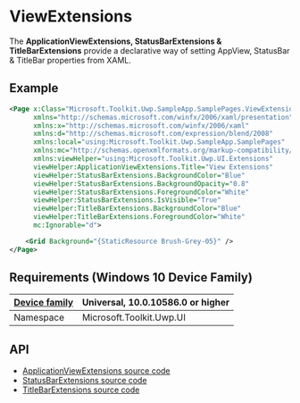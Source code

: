 # ViewExtensions

The **ApplicationViewExtensions, StatusBarExtensions & TitleBarExtensions** provide a declarative way of setting AppView, StatusBar & TitleBar properties from XAML.

## Example

```xml
<Page x:Class="Microsoft.Toolkit.Uwp.SampleApp.SamplePages.ViewExtensionsPage"
      xmlns="http://schemas.microsoft.com/winfx/2006/xaml/presentation"
      xmlns:x="http://schemas.microsoft.com/winfx/2006/xaml"
      xmlns:d="http://schemas.microsoft.com/expression/blend/2008"
      xmlns:local="using:Microsoft.Toolkit.Uwp.SampleApp.SamplePages"
      xmlns:mc="http://schemas.openxmlformats.org/markup-compatibility/2006"
      xmlns:viewHelper="using:Microsoft.Toolkit.Uwp.UI.Extensions"
      viewHelper:ApplicationViewExtensions.Title="View Extensions"
      viewHelper:StatusBarExtensions.BackgroundColor="Blue"
      viewHelper:StatusBarExtensions.BackgroundOpacity="0.8"
      viewHelper:StatusBarExtensions.ForegroundColor="White"
      viewHelper:StatusBarExtensions.IsVisible="True"
      viewHelper:TitleBarExtensions.BackgroundColor="Blue"
      viewHelper:TitleBarExtensions.ForegroundColor="White"
      mc:Ignorable="d">

    <Grid Background="{StaticResource Brush-Grey-05}" />
</Page>
```

## Requirements (Windows 10 Device Family)

| [Device family](http://go.microsoft.com/fwlink/p/?LinkID=526370) | Universal, 10.0.10586.0 or higher |
| --- | --- |
| Namespace | Microsoft.Toolkit.Uwp.UI |

## API

* [ApplicationViewExtensions source code](https://github.com/Microsoft/UWPCommunityToolkit/blob/master/Microsoft.Toolkit.Uwp.UI/Extensions/ApplicationView.cs)
* [StatusBarExtensions source code](https://github.com/Microsoft/UWPCommunityToolkit/blob/master/Microsoft.Toolkit.Uwp.UI/Extensions/StatusBar.cs)
* [TitleBarExtensions source code](https://github.com/Microsoft/UWPCommunityToolkit/blob/master/Microsoft.Toolkit.Uwp.UI/Extensions/TitleBar.cs)

